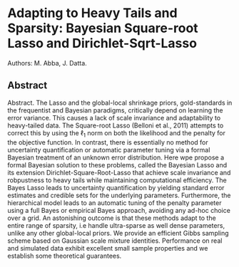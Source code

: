 # Adapting to Heavy Tails and Sparsity: Bayesian Square-root Lasso and Dirichlet-Sqrt-Lasso

Authors: M. Abba, J. Datta. 

## Abstract 
Abstract. The Lasso and the global-local shrinkage priors, gold-standards in the frequentist and Bayesian paradigms, critically depend on learning the error variance. This causes a lack of scale invariance and adaptability to heavy-tailed data. The Square-root Lasso (Belloni et al., 2011) attempts to correct this by using the $\ell_1$ norm on both the likelihood and the penalty for the objective function. In contrast, there is essentially no method for uncertainty quantification or automatic parameter tuning via a formal Bayesian treatment of an unknown error distribution. Here wpe propose a formal Bayesian solution to these problems, called the Bayesian Lasso and its extension Dirichlet-Square-Root-Lasso that achieve scale invariance and robpustness to heavy tails while maintaining computational efficiency. The Bayes Lasso leads to uncertainty quantification by yielding standard error estimates and credible sets for the underlying parameters. Furthermore, the hierarchical model leads to an automatic tuning of the penalty parameter using a full Bayes or empirical Bayes approach, avoiding any ad-hoc choice over a grid. An astonishing outcome is that these methods adapt to the entire range of sparsity, i.e handle ultra-sparse as well dense parameters, unlike any other global-local priors. We provide an efficient Gibbs sampling scheme based on Gaussian scale mixture identities. Performance on real and simulated data exhibit excellent small sample
properties and we establish some theoretical guarantees.
